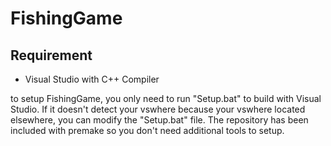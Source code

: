 # FishingGame

## Requirement
- Visual Studio with C++ Compiler

to setup FishingGame, you only need to run "Setup.bat" to build with Visual Studio.
If it doesn't detect your vswhere because your vswhere located elsewhere, you can modify the "Setup.bat" file.
The repository has been included with premake so you don't need additional tools to setup.